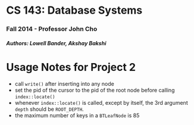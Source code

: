 # CS 143: Database Systems
### Fall 2014 - Professor John Cho
##### Authors: Lowell Bander, Akshay Bakshi

# Usage Notes for Project 2

* call `write()` after inserting into any node
* set the pid of the cursor to the pid of the root node before calling `index::locate()`
* whenever `index::locate()` is called, except by itself, the 3rd argument `depth` should be `ROOT_DEPTH`.
* the maximum number of keys in a `BTLeafNode` is 85
